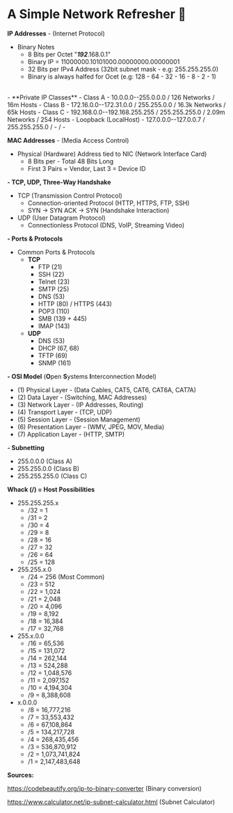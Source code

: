 # A Simple Network Refresher :slightly_smiling_face:

**IP Addresses** - (Internet Protocol)
- Binary Notes
	-   8 Bits per Octet "***192***.168.0.1"
	- 	Binary IP = 11000000.10101000.00000000.00000001
	- 	32 Bits per IPv4 Address (32bit subnet mask - e.g: 255.255.255.0)
	- 	Binary is always halfed for Ocet (e.g: 128 - 64 - 32 - 16 - 8 - 2 - 1)
<br>
- **Private IP Classes**
	- Class A - 10.0.0.0--255.0.0.0 / 126 Networks / 16m Hosts
	- Class B - 172.16.0.0--172.31.0.0 / 255.255.0.0 / 16.3k Networks / 65k Hosts
	- Class C - 192.168.0.0--192.168.255.255 / 255.255.255.0 / 2.09m Networks / 254 Hosts
	- Loopback (LocalHost) - 127.0.0.0--127.0.0.7 / 255.255.255.0 / - / -
<br>

**MAC Addresses** - (Media Access Control)
- Physical (Hardware) Address tied to NIC (Network Interface Card)
	- 8 Bits per - Total 48 Bits Long
	- First 3 Pairs = Vendor, Last 3 = Device ID

**- TCP, UDP, Three-Way Handshake**
- TCP (Transmission Control Protocol)
	- Connection-oriented Protocol (HTTP, HTTPS, FTP, SSH)
	- SYN -> SYN ACK -> SYN (Handshake Interaction)
- UDP (User Datagram Protocol)
	- Connectionless Protocol (DNS, VoIP, Streaming Video)

**- Ports & Protocols**
- Common Ports & Protocols
	- **TCP**
		- FTP (21)
		- SSH (22)
		- Telnet (23)
		- SMTP (25)
		- DNS (53)
		- HTTP (80) / HTTPS (443)
		- POP3 (110)
		- SMB (139 + 445)
		- IMAP (143)
	- **UDP**
		- DNS (53)
		- DHCP (67, 68)
		- TFTP (69)
		- SNMP (161)

**- OSI Model** (**O**pen **S**ystems **I**nterconnection Model)
- (1) Physical Layer - (Data Cables, CAT5, CAT6, CAT6A, CAT7A)
- (2) Data Layer - (Switching, MAC Addresses)
- (3) Network Layer - (IP Addresses, Routing)
- (4) Transport Layer - (TCP, UDP)
- (5) Session Layer - (Session Management)
- (6) Presentation Layer - (WMV, JPEG, MOV, Media)
- (7) Application Layer - (HTTP, SMTP)

**- Subnetting**
- 255.0.0.0 (Class A)
- 255.255.0.0 (Class B)
- 255.255.255.0 (Class C)

**Whack (/) = Host Possibilities**
- 255.255.255.x
	- /32 = 1
	- /31 = 2
	- /30 = 4
	- /29 = 8
	- /28 = 16
	- /27 = 32
	- /26 = 64
	- /25 = 128
- 255.255.x.0
	- /24 = 256 (Most Common)
	- /23 = 512
	- /22 = 1,024
	- /21 = 2,048
	- /20 = 4,096
	- /19 = 8,192
	- /18 = 16,384
	- /17 = 32,768
- 255.x.0.0
	- /16 = 65,536
	- /15 = 131,072
	- /14 = 262,144
	- /13 = 524,288
	- /12 = 1,048,576
	- /11 = 2,097,152
	- /10 = 4,194,304
	- /9 = 8,388,608
- x.0.0.0
	- /8 = 16,777,216
	- /7 = 33,553,432
	- /6 = 67,108,864
	- /5 = 134,217,728
	- /4 = 268,435,456
	- /3 = 536,870,912
	- /2 = 1,073,741,824
	- /1 = 2,147,483,648

**Sources:**

https://codebeautify.org/ip-to-binary-converter (Binary conversion)

https://www.calculator.net/ip-subnet-calculator.html (Subnet Calculator)
